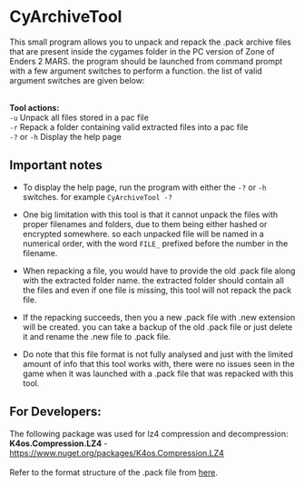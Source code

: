 # CyArchiveTool

This small program allows you to unpack and repack the .pack archive files that are present inside the cygames folder in the PC version of Zone of Enders 2 MARS. the program should be launched from command prompt with a few argument switches to perform a function. the list of valid argument switches are given below:

<br>**Tool actions:**
<br>``-u`` Unpack all files stored in a pac file
<br>``-r`` Repack a folder containing valid extracted files into a pac file
<br>``-?`` or ``-h`` Display the help page
<br>

## Important notes
- To display the help page, run the program with either the `-?` or `-h` switches. for example `CyArchiveTool -?`

- One big limitation with this tool is that it cannot unpack the files with proper filenames and folders, due to them being either hashed or encrypted somewhere. so each unpacked file will be named in a numerical order, with the word `FILE_` prefixed before the number in the filename.

- When repacking a file, you would have to provide the old .pack file along with the extracted folder name. the extracted folder should contain all the files and even if one file is missing, this tool will not repack the pack file.

- If the repacking succeeds, then you a new .pack file with .new extension will be created. you can take a backup of the old .pack file or just delete it and rename the .new file to .pack file.

- Do note that this file format is not fully analysed and just with the limited amount of info that this tool works with, there were no issues seen in the game when it was launched with a .pack file that was repacked with this tool. 

## For Developers:
The following package was used for lz4 compression and decompression:
<br>**K4os.Compression.LZ4** - https://www.nuget.org/packages/K4os.Compression.LZ4
<br><br>Refer to the format structure of the .pack file from [here](FormatStruct.md).
